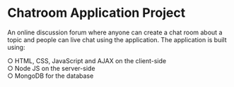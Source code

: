 # Chatroom Application Project
An online discussion forum where anyone can create a chat room about a topic and people can live chat using the application. The application is built using: <br />

○ HTML, CSS, JavaScript and AJAX on the client-side <br />
○ Node JS on the server-side<br />
○ MongoDB for the database<br />


